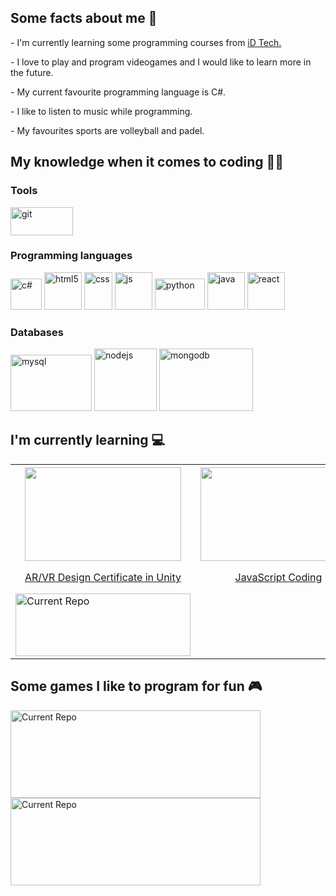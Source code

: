 <h2>Some facts about me 💬</h2>
<p>- I'm currently learning some programming courses from <a href="https://www.idtech.com/">iD Tech.</a></p>
<p>- I love to play and program videogames and I would like to learn more in the future.</p>
<p>- My current favourite programming language is C#.</p>
<p>- I like to listen to music while programming.</p>
<p>- My favourites sports are volleyball and padel.</p>


<h2>My knowledge when it comes to coding 👩‍💻</h2>
<h3></h3>
<div class="row">
 <h3>Tools</h3>
 <img src="https://user-images.githubusercontent.com/77303061/178125196-ccd064c4-4686-4c8c-8308-1959ba3fa6a2.png" width="100px" height="45px" alt="git"/>
 <h3>Programming languages</h3>
 <img src="https://user-images.githubusercontent.com/77303061/178125094-3020e6cd-8b1a-478e-9f4f-266cfed81b1f.png" width="50px" height="50px" alt="c#"/>
 <img src="https://user-images.githubusercontent.com/77303061/178125161-c4080e9e-8152-496b-8fee-bbdb8b86bf28.png" width="60px" height="60px" alt="html5"/>
 <img src="https://user-images.githubusercontent.com/77303061/178125318-b2fd1c23-060c-493d-bb0f-908e1b6c5fc3.png" width="45px" height="60px" alt="css"/>
 <img src="https://user-images.githubusercontent.com/77303061/178125061-9a98c27a-e6c3-4e42-8ad8-1e8063235a98.png" width="60px" height="60px" alt="js"/>
 <img src="https://user-images.githubusercontent.com/77303061/178125143-0c287cd3-880b-455c-906b-00af4becb258.png" width="80px" height="50px" alt="python"/>
 <img src="https://user-images.githubusercontent.com/77303061/178125221-fe9dd1b0-5b66-4047-85a1-0cdb046ece2e.png" width="60px" height="60px" alt="java"/>
 <img src="https://user-images.githubusercontent.com/77303061/178124868-04a74945-0cfa-45d6-b2cf-9443ee5011c3.png" width="60px" height="60px" alt="react"/>
 <h3>Databases</h3>
 <img src="https://user-images.githubusercontent.com/77303061/178155595-39610d40-0f8f-434d-9cb3-5ecfd7e31753.png" width="130px" height="90px" alt="mysql"/>
 <img src="https://user-images.githubusercontent.com/77303061/178125389-cf3d7faf-fec7-4bfa-a6a0-a49eefdc43a2.png" width="100px" height="100px" alt="nodejs"/>
 <img src="https://user-images.githubusercontent.com/77303061/178125205-3ba95f39-695f-45cd-8749-4bed24188af5.png" width="150px" height="100px" alt="mongodb"/>
</div>


<h2>I'm currently learning 💻</h2>
<table>
 <tr>
  <th><img src="https://user-images.githubusercontent.com/77303061/178083134-609ed7ef-f547-4531-a6d5-b76abeec064a.png" width="250px" height="150px"/></th>
  <th><img src="https://user-images.githubusercontent.com/77303061/178085184-848a4276-5e6b-433e-8ba1-7358cb467bc4.png" width="250px" height="150px"/></th>
  <th><img src="https://user-images.githubusercontent.com/77303061/178085166-5beb19e2-0b24-4e2d-94a8-d093305a1714.png" width="250px" height="150px"/></th>
</tr>
<tr align="center">
  <td><a href="https://www.idtech.com/courses/virtual-academy-ar-vr-unity-nyu-tandon#/reg-flow/product-availability">AR/VR Design Certificate in Unity</a></td>
  <td><a href="https://www.idtech.com/courses/virtual-javascript-coding-powered-by-mit-open-learning-teen-tech-summer-certification-1#/reg-flow/product-availability">JavaScript Coding</a></td>
  <td><a href="https://www.idtech.com/courses/virtual-academy-ai-machine-learning-nvidia#/reg-flow/product-availability">Artificial Intelligence and Machine Learning</a></td>
 </tr>
 <tr>
  <td>
   <a href="https://github.com/etrancho/Discover-Things">  
    <img src="https://github-readme-stats.vercel.app/api/pin/?username=etrancho&repo=Discover-Things&theme=dark" alt="Current Repo" width="280px" height="100px"/>
   </a>
  </td>
 </tr>
</table>

<!---
<h2>I'm currently working on (from AR/VR Design Certificate in Unity) 💼</h2>
 <a href="https://github.com/etrancho/Discover-Things">  
  <img src="https://github-readme-stats.vercel.app/api/pin/?username=etrancho&repo=Discover-Things&theme=dark" alt="Current Repo" width="400px" height="140px"/>
 </a>
 -->

<h2>Some games I like to program for fun 🎮</h2>
<a href="https://github.com/etrancho/SnakeGame">  
 <img src="https://github-readme-stats.vercel.app/api/pin/?username=etrancho&repo=SnakeGame&theme=dark" alt="Current Repo" width="400px" height="140px"/>
</a>
<a href="https://github.com/etrancho/MyHome">  
 <img src="https://github-readme-stats.vercel.app/api/pin/?username=etrancho&repo=MyHome&theme=dark" alt="Current Repo" width="400px" height="140px"/>
</a>

 


